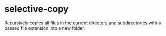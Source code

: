 # selective-copy
Recursively copies all files in the current directory and subdirectories with a passed file extension into a new folder.
